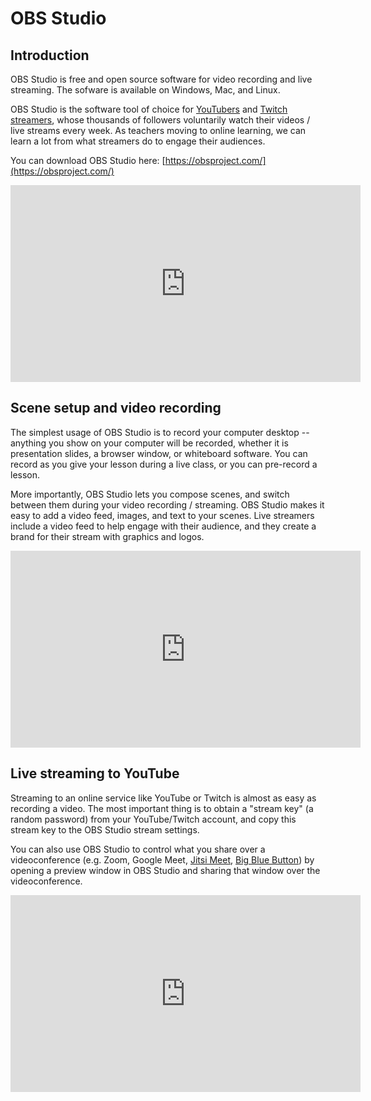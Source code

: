 # OBS Studio

## Introduction

OBS Studio is free and open source software for video recording and live
streaming.  The sofware is available on Windows, Mac, and Linux.

OBS Studio is the software tool of choice for
[YouTubers](https://www.youtube.com/) and 
[Twitch streamers](https://www.twitch.tv/), 
whose thousands of followers voluntarily watch their videos / live streams
every week.  As teachers moving to online learning, we can learn a lot from
what streamers do to engage their audiences.

You can download OBS Studio here:
[https://obsproject.com/](https://obsproject.com/)

<iframe width="560" height="315" src="https://www.youtube.com/embed/r6Gcs43lMvg" frameborder="0" allow="accelerometer; autoplay; encrypted-media; gyroscope; picture-in-picture" allowfullscreen></iframe>
<br/>

## Scene setup and video recording

The simplest usage of OBS Studio is to record your computer desktop -- anything
you show on your computer will be recorded, whether it is presentation slides,
a browser window, or whiteboard software.  You can record as you give your
lesson during a live class, or you can pre-record a lesson.

More importantly, OBS Studio lets you compose scenes, and switch between them
during your video recording / streaming.  OBS Studio makes it easy to add a
video feed, images, and text to your scenes.  Live streamers include a video
feed to help engage with their audience, and they create a brand for their
stream with graphics and logos.

<iframe width="560" height="315" src="https://www.youtube.com/embed/gT-Y1d6dMnY" frameborder="0" allow="accelerometer; autoplay; encrypted-media; gyroscope; picture-in-picture" allowfullscreen></iframe>
<br/>

## Live streaming to YouTube

Streaming to an online service like YouTube or Twitch is almost as easy as
recording a video.  The most important thing is to obtain a "stream key" (a
random password) from your YouTube/Twitch account, and copy this stream key to
the OBS Studio stream settings.

You can also use OBS Studio to control what you share over a videoconference
(e.g. Zoom, Google Meet, [Jitsi Meet](https://meet.jit.si/), [Big Blue
Button](https://bigbluebutton.org/)) by opening a preview window in OBS Studio
and sharing that window over the videoconference.

<iframe width="560" height="315" src="https://www.youtube.com/embed/X4WTeeYEfw0" frameborder="0" allow="accelerometer; autoplay; encrypted-media; gyroscope; picture-in-picture" allowfullscreen></iframe>


